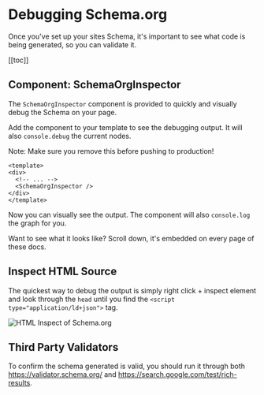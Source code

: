 # Debugging Schema.org

Once you've set up your sites Schema, 
it's important to see what code is being generated, so you can validate it.

[[toc]]

## Component: SchemaOrgInspector

The `SchemaOrgInspector` component is provided to quickly and visually debug the Schema on your page.

Add the component to your template to see the debugging output. It will also `console.debug` the current nodes.

Note: Make sure you remove this before pushing to production!

```vue
<template>
<div>
  <!-- ... -->
  <SchemaOrgInspector />
</div>
</template>
```

Now you can visually see the output. The component will also `console.log` the graph for you.

Want to see what it looks like? Scroll down, it's embedded on every page of these docs.


## Inspect HTML Source

The quickest way to debug the output is simply right click + inspect element and look through the `head` until you find the
`<script type="application/ld+json">` tag.

![HTML Inspect of Schema.org](/html-source.png)

## Third Party Validators

To confirm the schema generated is valid, you should run it through both https://validator.schema.org/ and https://search.google.com/test/rich-results. 


